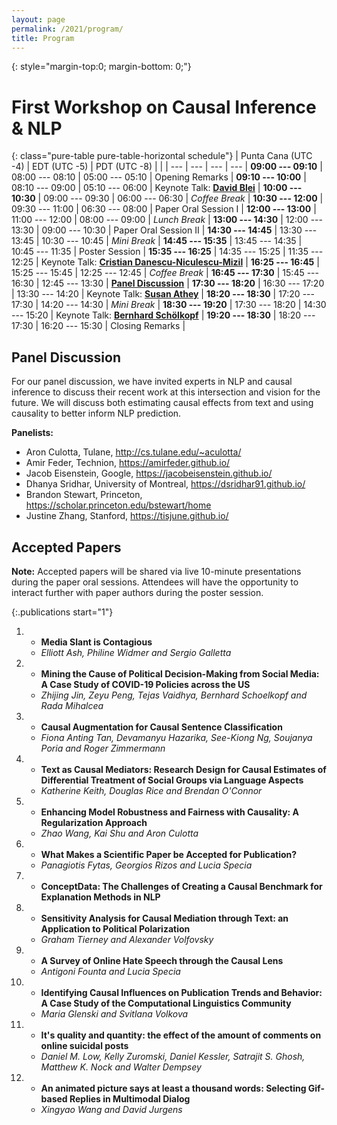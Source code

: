 ```yaml
---
layout: page
permalink: /2021/program/
title: Program 
---
```


{: style="margin-top:0; margin-bottom: 0;"}
# First Workshop on Causal Inference & NLP

<p style="margin-bottom: 1.2em;"></p>

{: class="pure-table pure-table-horizontal schedule"}
| Punta Cana (UTC -4) | EDT (UTC -5) | PDT (UTC -8) | |
| --- | --- | --- | --- |
**09:00 --- 09:10** | 08:00 --- 08:10 | 05:00 --- 05:10 | Opening Remarks |
**09:10 --- 10:00**	| 08:10 --- 09:00 | 05:10 --- 06:00 | Keynote Talk: **[David Blei](http://www.cs.columbia.edu/~blei/)** |
**10:00 --- 10:30**	| 09:00 --- 09:30 | 06:00 --- 06:30 | *Coffee Break* |
**10:30 --- 12:00**	| 09:30 --- 11:00 | 06:30 --- 08:00 | Paper Oral Session I |
**12:00 --- 13:00**	| 11:00 --- 12:00 | 08:00 --- 09:00 | *Lunch Break* |
**13:00 --- 14:30**	| 12:00 --- 13:30 | 09:00 --- 10:30 | Paper Oral Session II |
**14:30 --- 14:45**	| 13:30 --- 13:45 | 10:30 --- 10:45 | *Mini Break* |
**14:45 --- 15:35**	| 13:45 --- 14:35 | 10:45 --- 11:35 | Poster Session |
**15:35 --- 16:25**	| 14:35 --- 15:25 | 11:35 --- 12:25 | Keynote Talk: **[Cristian Danescu-Niculescu-Mizil](https://www.cs.cornell.edu/~cristian/)** |
**16:25 --- 16:45**	| 15:25 --- 15:45 | 12:25 --- 12:45 | *Coffee Break* |
**16:45 --- 17:30**	| 15:45 --- 16:30 | 12:45 --- 13:30 | **[Panel Discussion](#panel-discussion)**  |
**17:30 --- 18:20**	| 16:30 --- 17:20 | 13:30 --- 14:20 | Keynote Talk: **[Susan Athey](https://athey.people.stanford.edu/)** |
**18:20 --- 18:30**	| 17:20 --- 17:30 | 14:20 --- 14:30 | *Mini Break* |
**18:30 --- 19:20**	| 17:30 --- 18:20 | 14:30 --- 15:20 | Keynote Talk: **[‪Bernhard Schölkopf](https://www.is.mpg.de/~bs)** |
**19:20 --- 18:30** | 18:20 --- 17:30 | 16:20 --- 15:30 | Closing Remarks |

## Panel Discussion

For our panel discussion, we have invited experts in NLP and causal inference to discuss their recent work at this intersection and vision for the future. We will discuss both estimating causal effects from text and using causality to better inform NLP prediction.

**Panelists:**

   * Aron Culotta, Tulane, http://cs.tulane.edu/~aculotta/
   * Amir Feder, Technion, https://amirfeder.github.io/
   * Jacob Eisenstein, Google, https://jacobeisenstein.github.io/
   * Dhanya Sridhar, University of Montreal, https://dsridhar91.github.io/
   * Brandon Stewart, Princeton, https://scholar.princeton.edu/bstewart/home
   * Justine Zhang, Stanford, https://tisjune.github.io/


## Accepted Papers

**Note:** Accepted papers will be shared via live 10-minute presentations
during the paper oral sessions. Attendees will have the opportunity
to interact further with paper authors during the poster session.

   {:.publications start="1"}
   1. * **Media Slant is Contagious**
      * *Elliott Ash, Philine Widmer and Sergio Galletta*
   
   2. * **Mining the Cause of Political Decision-Making from Social Media: A Case Study of COVID-19 Policies across the US**
      * *Zhijing Jin, Zeyu Peng, Tejas Vaidhya, Bernhard Schoelkopf and Rada Mihalcea*

   3. * **Causal Augmentation for Causal Sentence Classification**
      * *Fiona Anting Tan, Devamanyu Hazarika, See-Kiong Ng, Soujanya Poria and Roger Zimmermann*

   4. * **Text as Causal Mediators: Research Design for Causal Estimates of Differential Treatment of Social Groups via Language Aspects**
      * *Katherine Keith, Douglas Rice and Brendan O'Connor*

   5. * **Enhancing Model Robustness and Fairness with Causality: A Regularization Approach**
      * *Zhao Wang, Kai Shu and Aron Culotta*

   6. * **What Makes a Scientific Paper be Accepted for Publication?**
      * *Panagiotis Fytas, Georgios Rizos and Lucia Specia*

   7. * **ConceptData: The Challenges of Creating a Causal Benchmark for Explanation Methods in NLP**

   8. * **Sensitivity Analysis for Causal Mediation through Text: an Application to Political Polarization**
      * *Graham Tierney and Alexander Volfovsky*

   9. * **A Survey of Online Hate Speech through the Causal Lens**
      * *Antigoni Founta and Lucia Specia*

   10. * **Identifying Causal Influences on Publication Trends and Behavior: A Case Study of the Computational Linguistics Community**
       * *Maria Glenski and Svitlana Volkova*

   11. * **It's quality and quantity: the effect of the amount of comments on online suicidal posts**
       * *Daniel M. Low, Kelly Zuromski, Daniel Kessler, Satrajit S. Ghosh, Matthew K. Nock and Walter Dempsey*

   12. * **An animated picture says at least a thousand words: Selecting Gif-based Replies in Multimodal Dialog**
       * *Xingyao Wang and David Jurgens*
